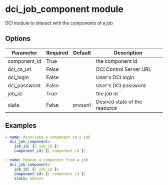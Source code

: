 # dci_job_component module

DCI module to interact with the components of a job

## Options

| Parameter | Required | Default | Description |
| --------- | -------- | ------- | ----------- |
| component_id | True |  | the component id |
| dci_cs_url | False |  | DCI Control Server URL |
| dci_login | False |  | User's DCI login |
| dci_password | False |  | User's DCI password |
| job_id | True |  | the job id |
| state | False | present | Desired state of the resource |

## Examples

```yaml
- name: Associate a component to a job
  dci_job_component:
    job_id: {{ job_id }}
    component_id: {{ component_id }}

- name: Remove a component from a job
  dci_job_component:
    job_id: {{ job_id }}
    component_id: {{ component_id }}
    state: absent
```
